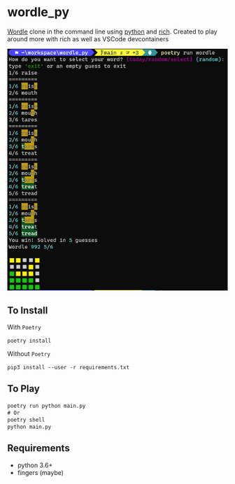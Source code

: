 # wordle_py
[Wordle](https://www.powerlanguage.co.uk/wordle/) clone in the command line using [python](python.org) and [rich](https://github.com/Textualize/rich). Created to play around more with rich as well as VSCode devcontainers

![Sample Play](assets/screenshot.png)

## To Install
With `Poetry`
```shell
poetry install
```

Without `Poetry`
```shell
pip3 install --user -r requirements.txt
```

## To Play
```shell
poetry run python main.py
# Or
poetry shell
python main.py
```

## Requirements
- python 3.6+
- fingers (maybe)